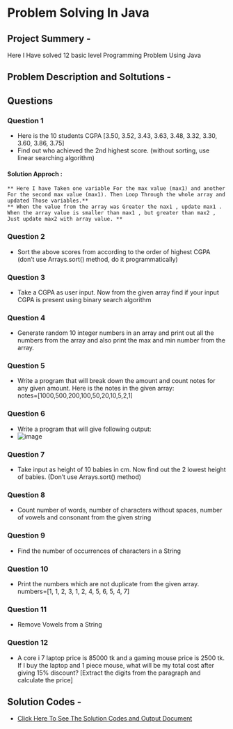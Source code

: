 # Problem Solving In Java

## Project Summery -
 Here I Have solved 12 basic level Programming Problem Using Java

 ## Problem Description and Soltutions -
   ## Questions
   ### Question 1
   -  Here is the 10 students CGPA [3.50, 3.52, 3.43, 3.63, 3.48, 3.32, 3.30, 3.60, 3.86, 3.75]
   - Find out who achieved the 2nd highest score. (without sorting, use linear searching algorithm)
   #### Solution Approch : 
    ** Here I have Taken one variable For the max value (max1) and another For the second max value (max1). Then Loop Through the whole array and updated Those variables.**
    ** When the value from the array was Greater the nax1 , update max1 . When the array value is smaller than max1 , but greater than max2 , Just update max2 with array value. **
   ### Question 2
   -  Sort the above scores from according to the order of highest CGPA (don’t use Arrays.sort() method, do it programmatically)
   ### Question 3
   -  Take a CGPA as user input. Now from the given array find if your input CGPA is present using binary search algorithm
      
  ### Question 4
   - Generate random 10 integer numbers in an array and print out all the numbers from the array and also print the max and min number from the array.

  ### Question 5
   - Write a program that will break down the amount and count notes for any given amount. Here is the notes in the given array:    
notes=[1000,500,200,100,50,20,10,5,2,1]

   ### Question 6
   - Write a program that will give following output:  
   - ![image](https://github.com/user-attachments/assets/9115f2ab-e838-4e83-bdc2-0db4c26c3a11)

  ### Question 7
   - Take input as height of 10 babies in cm. Now find out the 2 lowest height of babies. (Don’t use Arrays.sort() method)
  ### Question 8
  - Count number of words, number of characters without spaces, number of vowels and consonant from the given string
  ### Question 9 
  - Find the number of occurrences of characters in a String
   ### Question 10
   - Print the  numbers which are not duplicate from the given array. 
numbers=[1, 1, 2, 3, 1, 2, 4, 5, 6, 5, 4, 7]
  ### Question 11
  - Remove Vowels from a String
   ### Question 12
   - A core i 7 laptop price is 85000 tk and a gaming mouse price is 2500 tk. If I buy the laptop and 1 piece mouse, what will be my total cost after giving 15% discount? [Extract the digits from the paragraph and calculate the price]

   ## Solution Codes -
 - [Click Here To See The Solution Codes and Output Document](https://docs.google.com/document/d/10otlwVuxS67WUWe2gvgaZWC6V_TL8AXSRg9miniAAV4/edit?usp=sharing)
